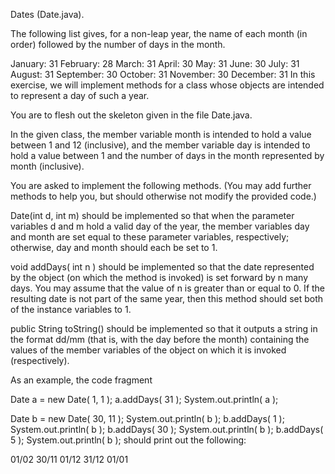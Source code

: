 Dates (Date.java).

The following list gives, for a non-leap year, the name of each month (in order) followed by the number of days in the month.

January: 31
February: 28
March: 31
April: 30
May: 31
June: 30
July: 31
August: 31
September: 30
October: 31
November: 30
December: 31
In this exercise, we will implement methods for a class whose objects are intended to represent a day of such a year.

You are to flesh out the skeleton given in the file Date.java.

In the given class, the member variable month is intended to hold a value between 1 and 12 (inclusive), and the member variable day is intended to hold a value between 1 and the number of days in the month represented by month (inclusive).

You are asked to implement the following methods. (You may add further methods to help you, but should otherwise not modify the provided code.)

Date(int d, int m) should be implemented so that when the parameter variables d and m hold a valid day of the year, the member variables day and month are set equal to these parameter variables, respectively; otherwise, day and month should each be set to 1.

void addDays( int n ) should be implemented so that the date represented by the object (on which the method is invoked) is set forward by n many days. You may assume that the value of n is greater than or equal to 0. If the resulting date is not part of the same year, then this method should set both of the instance variables to 1.

public String toString() should be implemented so that it outputs a string in the format dd/mm (that is, with the day before the month) containing the values of the member variables of the object on which it is invoked (respectively).

As an example, the code fragment

Date a = new Date( 1, 1 );
a.addDays( 31 );
System.out.println( a );

Date b = new Date( 30, 11 );
System.out.println( b );
b.addDays( 1 );
System.out.println( b );
b.addDays( 30 );
System.out.println( b );
b.addDays( 5 );
System.out.println( b );
should print out the following:

01/02
30/11
01/12
31/12
01/01